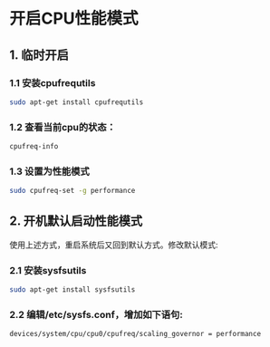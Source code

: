 # 开启CPU性能模式

## 1. 临时开启

### 1.1 安装cpufrequtils
```sh
sudo apt-get install cpufrequtils
```

### 1.2 查看当前cpu的状态：
```sh
cpufreq-info
```

### 1.3 设置为性能模式
```sh
sudo cpufreq-set -g performance
```

## 2. 开机默认启动性能模式
使用上述方式，重启系统后又回到默认方式。修改默认模式:

### 2.1 安装sysfsutils
```sh
sudo apt-get install sysfsutils
```
### 2.2 编辑/etc/sysfs.conf，增加如下语句:
```sh
devices/system/cpu/cpu0/cpufreq/scaling_governor = performance
```